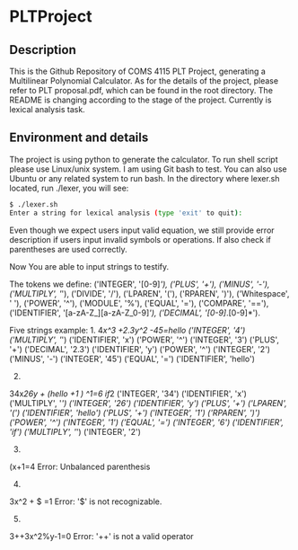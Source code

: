 # PLTProject

## Description
This is the Github Repository of COMS 4115 PLT Project, generating a Multilinear Polynomial Calculator. 
As for the details of the project, please refer to PLT proposal.pdf, which can be found in the root directory. The README is 
changing according to the stage of the project. Currently is lexical analysis task.

## Environment and details
The project is using python to generate the calculator. To run shell script please use Linux/unix system. 
I am using Git bash to test. You can also use Ubuntu or any related system to run bash.
In the directory where lexer.sh located, run ./lexer, you will see:
```bash
$ ./lexer.sh
Enter a string for lexical analysis (type 'exit' to quit):

```
Even though we expect users input valid equation, we still provide error description if users input invalid symbols or operations. If also check if parentheses are used correctly. 

Now You are able to input strings to testify. 

The tokens we define:
    ('INTEGER', '[0-9]*'),
    ('PLUS', '+'),
    ('MINUS', '-'),
    ('MULTIPLY', '*'),
    ('DIVIDE', '/'),
    ('LPAREN', '('),
    ('RPAREN', ')'),
    ('Whitespace', ' '),
    ('POWER', '^'),
    ('MODULE', '%'),
    ('EQUAL', '='),
    ('COMPARE', '=='),
    ('IDENTIFIER', '[a-zA-Z_][a-zA-Z_0-9]*'),
    ('DECIMAL', '[0-9]*.[0-9]*').

Five strings example:
1. 
4*x^3 +2.3y^2 -45=hello
('INTEGER', '4')
('MULTIPLY', '*')
('IDENTIFIER', 'x')
('POWER', '^')
('INTEGER', '3')
('PLUS', '+')
('DECIMAL', '2.3')
('IDENTIFIER', 'y')
('POWER', '^')
('INTEGER', '2')
('MINUS', '-')
('INTEGER', '45')
('EQUAL', '=')
('IDENTIFIER', 'hello')

2. 
34x*26y + (hello +1 ) ^1=6 if*2
('INTEGER', '34')
('IDENTIFIER', 'x')
('MULTIPLY', '*')
('INTEGER', '26')
('IDENTIFIER', 'y')
('PLUS', '+')
('LPAREN', '(')
('IDENTIFIER', 'hello')
('PLUS', '+')
('INTEGER', '1')
('RPAREN', ')')
('POWER', '^')
('INTEGER', '1')
('EQUAL', '=')
('INTEGER', '6')
('IDENTIFIER', 'if')
('MULTIPLY', '*')
('INTEGER', '2')

3. 
(x+1=4
Error: Unbalanced parenthesis

4. 
3x^2 + $ =1
Error: '$' is not recognizable.

5.
3++3x^2%y-1=0
Error: '++' is not a valid operator
